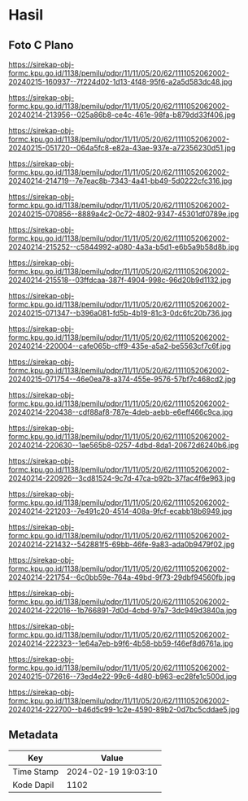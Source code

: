 # Hasil

## Foto C Plano

https://sirekap-obj-formc.kpu.go.id/1138/pemilu/pdpr/11/11/05/20/62/1111052062002-20240215-160937--7f224d02-1d13-4f48-95f6-a2a5d583dc48.jpg

https://sirekap-obj-formc.kpu.go.id/1138/pemilu/pdpr/11/11/05/20/62/1111052062002-20240214-213956--025a86b8-ce4c-461e-98fa-b879dd33f406.jpg

https://sirekap-obj-formc.kpu.go.id/1138/pemilu/pdpr/11/11/05/20/62/1111052062002-20240215-051720--064a5fc8-e82a-43ae-937e-a72356230d51.jpg

https://sirekap-obj-formc.kpu.go.id/1138/pemilu/pdpr/11/11/05/20/62/1111052062002-20240214-214719--7e7eac8b-7343-4a41-bb49-5d0222cfc316.jpg

https://sirekap-obj-formc.kpu.go.id/1138/pemilu/pdpr/11/11/05/20/62/1111052062002-20240215-070856--8889a4c2-0c72-4802-9347-45301df0789e.jpg

https://sirekap-obj-formc.kpu.go.id/1138/pemilu/pdpr/11/11/05/20/62/1111052062002-20240214-215252--c5844992-a080-4a3a-b5d1-e6b5a9b58d8b.jpg

https://sirekap-obj-formc.kpu.go.id/1138/pemilu/pdpr/11/11/05/20/62/1111052062002-20240214-215518--03ffdcaa-387f-4904-998c-96d20b9d1132.jpg

https://sirekap-obj-formc.kpu.go.id/1138/pemilu/pdpr/11/11/05/20/62/1111052062002-20240215-071347--b396a081-fd5b-4b19-81c3-0dc6fc20b736.jpg

https://sirekap-obj-formc.kpu.go.id/1138/pemilu/pdpr/11/11/05/20/62/1111052062002-20240214-220004--cafe065b-cff9-435e-a5a2-be5563cf7c6f.jpg

https://sirekap-obj-formc.kpu.go.id/1138/pemilu/pdpr/11/11/05/20/62/1111052062002-20240215-071754--46e0ea78-a374-455e-9576-57bf7c468cd2.jpg

https://sirekap-obj-formc.kpu.go.id/1138/pemilu/pdpr/11/11/05/20/62/1111052062002-20240214-220438--cdf88af8-787e-4deb-aebb-e6eff466c9ca.jpg

https://sirekap-obj-formc.kpu.go.id/1138/pemilu/pdpr/11/11/05/20/62/1111052062002-20240214-220630--1ae565b8-0257-4dbd-8da1-20672d6240b6.jpg

https://sirekap-obj-formc.kpu.go.id/1138/pemilu/pdpr/11/11/05/20/62/1111052062002-20240214-220926--3cd81524-9c7d-47ca-b92b-37fac4f6e963.jpg

https://sirekap-obj-formc.kpu.go.id/1138/pemilu/pdpr/11/11/05/20/62/1111052062002-20240214-221203--7e491c20-4514-408a-9fcf-ecabb18b6949.jpg

https://sirekap-obj-formc.kpu.go.id/1138/pemilu/pdpr/11/11/05/20/62/1111052062002-20240214-221432--542881f5-69bb-46fe-9a83-ada0b9479f02.jpg

https://sirekap-obj-formc.kpu.go.id/1138/pemilu/pdpr/11/11/05/20/62/1111052062002-20240214-221754--6c0bb59e-764a-49bd-9f73-29dbf94560fb.jpg

https://sirekap-obj-formc.kpu.go.id/1138/pemilu/pdpr/11/11/05/20/62/1111052062002-20240214-222016--1b766891-7d0d-4cbd-97a7-3dc949d3840a.jpg

https://sirekap-obj-formc.kpu.go.id/1138/pemilu/pdpr/11/11/05/20/62/1111052062002-20240214-222323--1e64a7eb-b9f6-4b58-bb59-f46ef8d6761a.jpg

https://sirekap-obj-formc.kpu.go.id/1138/pemilu/pdpr/11/11/05/20/62/1111052062002-20240215-072616--73ed4e22-99c6-4d80-b963-ec28fe1c500d.jpg

https://sirekap-obj-formc.kpu.go.id/1138/pemilu/pdpr/11/11/05/20/62/1111052062002-20240214-222700--b46d5c99-1c2e-4590-89b2-0d7bc5cddae5.jpg


## Metadata

| Key        | Value               |
| ---------- | ------------------- |
| Time Stamp | 2024-02-19 19:03:10 |
| Kode Dapil | 1102                |



